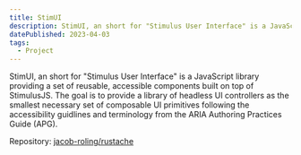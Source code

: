 ```yaml
---
title: StimUI
description: StimUI, an short for "Stimulus User Interface" is a JavaScript library providing a set of reusable, accessible components built on top of StimulusJS.
datePublished: 2023-04-03
tags:
  - Project
---
```


StimUI, an short for "Stimulus User Interface" is a JavaScript library providing a set of reusable, accessible components built on top of StimulusJS. The goal is to provide a library of headless UI controllers as the smallest necessary set of composable UI primitives following the accessibility guidlines and terminology from the ARIA Authoring Practices Guide (APG).

Repository: [jacob-roling/rustache](https://github.com/jacob-roling/stimui)
